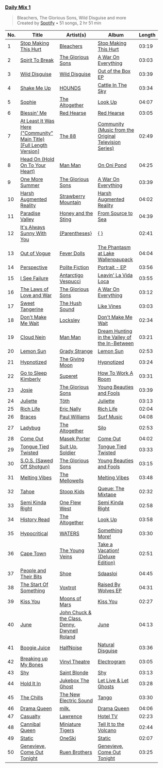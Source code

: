 ### [Daily Mix 1](https://open.spotify.com/playlist/37i9dQZF1E39Gzb56luQni)

> Bleachers, The Glorious Sons, Wild Disguise and more<br>
> Created by [Spotify](https://open.spotify.com/user/spotify) • 51 songs, 2 hr 51 min

| No. | Title | Artist(s) | Album | Length |
|---|---|---|---|---|
| 1 | [Stop Making This Hurt](https://open.spotify.com/track/32srSGuuy12hEhrD2iCIIK) | [Bleachers](https://open.spotify.com/artist/2eam0iDomRHGBypaDQLwWI) | [Stop Making This Hurt](https://open.spotify.com/album/6Zumf6wFEd0VHxHIUoMXhX) | 03:19 |
| 2 | [Spirit To Break](https://open.spotify.com/track/0BKdMRNwQVszlzUQWDk4cM) | [The Glorious Sons](https://open.spotify.com/artist/5CPxrqCStgt6AfI4fLiedH) | [A War On Everything](https://open.spotify.com/album/3XI6zViavQ6b7uTwdKGeWc) | 03:03 |
| 3 | [Wild Disguise](https://open.spotify.com/track/4S7BqClfclnAwSnagIA76N) | [Wild Disguise](https://open.spotify.com/artist/3WpH975GxH8vYLWFrj5oKk) | [Out of the Box EP](https://open.spotify.com/album/4YeAzupOqeeyXAyIaqr6ZA) | 03:39 |
| 4 | [Shake Me Up](https://open.spotify.com/track/0EIPG3node5BmKOSL1lK2p) | [HOUNDS](https://open.spotify.com/artist/3wfFKDeVtzn1b3hcpu6kE1) | [Cattle In The Sky](https://open.spotify.com/album/56TbaO16SLDT0mc1qYEV0G) | 03:34 |
| 5 | [Sophie](https://open.spotify.com/track/35z474FlwP73zQkK4KtsYv) | [The Altogether](https://open.spotify.com/artist/6LipWEhF4zwwRY8hFtCQHc) | [Look Up](https://open.spotify.com/album/00uqSRaPo9q9OOYlL4nS0U) | 04:07 |
| 6 | [Blessin' Me](https://open.spotify.com/track/0encug7QQRGW2FBLmg5Wu7) | [Red Hearse](https://open.spotify.com/artist/2922Q2qAcxb0hRD0LtPcFc) | [Red Hearse](https://open.spotify.com/album/1BrBVH1v92OAzRDijSyhj9) | 03:05 |
| 7 | [At Least It Was Here ("Community" Main Title) [Full Length Version]](https://open.spotify.com/track/5HYHGYx3Yl0B344J6eAdgF) | [The 88](https://open.spotify.com/artist/3OfiFNgFbJAwuQnVvOL2bh) | [Community (Music from the Original Television Series)](https://open.spotify.com/album/77zG86AuaTUOW86nucgUQq) | 02:49 |
| 8 | [Head On (Hold On To Your Heart)](https://open.spotify.com/track/6pwYi8JStPRDK7bk2qul9w) | [Man Man](https://open.spotify.com/artist/0zprAu7NrzRehc0Q0Jc7mL) | [On Oni Pond](https://open.spotify.com/album/50PipIiXEjJXGfwoBFtJ7g) | 04:25 |
| 9 | [One More Summer](https://open.spotify.com/track/6fn1NidSfA5KYJtoenAEGK) | [The Glorious Sons](https://open.spotify.com/artist/5CPxrqCStgt6AfI4fLiedH) | [A War On Everything](https://open.spotify.com/album/3XI6zViavQ6b7uTwdKGeWc) | 03:39 |
| 10 | [Harsh Augmented Reality](https://open.spotify.com/track/1VsVY1ySdH3nVSWnLT5vCf) | [Strawberry Mountain](https://open.spotify.com/artist/6v69fIFhI2VqebXUWcvWU1) | [Harsh Augmented Reality](https://open.spotify.com/album/0RAncxmZJJhL56IH2rFF2a) | 04:02 |
| 11 | [Paradise Valley](https://open.spotify.com/track/1gdz4lwZIQTnZ6uFrPiPjm) | [Honey and the Sting](https://open.spotify.com/artist/0ug1Ityj2tpfMPtbwPoPVp) | [From Source to Sea](https://open.spotify.com/album/2VEFHjKHLxwRcGOisqh3Uo) | 04:39 |
| 12 | [It's Always Sunny With You](https://open.spotify.com/track/4pF42a0ckjj7S0g2U4twgI) | [{Parentheses}](https://open.spotify.com/artist/2M5FAo9wD9hyBf2aZEIIg6) | [{ }](https://open.spotify.com/album/6AlnWCxhtYkMF2gq30omFn) | 02:41 |
| 13 | [Out of Vogue](https://open.spotify.com/track/32l2qkI8F8mPyeLVdGhmEe) | [Fever Dolls](https://open.spotify.com/artist/3KeGbFp8QkzaknOW0sLexS) | [The Phantasm at Lake Wallenpaupack](https://open.spotify.com/album/1QgnlQM3X0hH7D1FeB7Ltt) | 04:04 |
| 14 | [Perspective](https://open.spotify.com/track/1z9t09cCzfOz9R8UYjirt8) | [Polite Fiction](https://open.spotify.com/artist/5YLvl4d4PEc4ls2xHf2EtR) | [Portrait - EP](https://open.spotify.com/album/29PnyiCuTu7UeBwPy5SSML) | 03:56 |
| 15 | [I See Failure](https://open.spotify.com/track/0xQAn7jEU4etsB6LDxCutj) | [Antarctigo Vespucci](https://open.spotify.com/artist/574PYry9WzUvHwvtxmKKSW) | [Leavin' La Vida Loca](https://open.spotify.com/album/7lf4my9CIcXZAAReHHx7ge) | 03:55 |
| 16 | [The Laws of Love and War](https://open.spotify.com/track/4qKlrGjLj143NizAO0QUa3) | [The Glorious Sons](https://open.spotify.com/artist/5CPxrqCStgt6AfI4fLiedH) | [A War On Everything](https://open.spotify.com/album/3XI6zViavQ6b7uTwdKGeWc) | 03:12 |
| 17 | [Sweet Tangerine](https://open.spotify.com/track/3fMxeVaHO93ENmGJtNwpfm) | [The Hush Sound](https://open.spotify.com/artist/1RCoE2Dq19lePKhPzt9vM5) | [Like Vines](https://open.spotify.com/album/3sYfvpmvDAZLbawkDZN2fi) | 03:03 |
| 18 | [Don't Make Me Wait](https://open.spotify.com/track/0EK5kM7HsR0hx3o8VLaOWX) | [Locksley](https://open.spotify.com/artist/5RNwd3Bm5pgaERdZcBr7om) | [Don't Make Me Wait](https://open.spotify.com/album/1l66qEuanjheQAHjALmOyJ) | 02:34 |
| 19 | [Cloud Nein](https://open.spotify.com/track/4GgXTa76HQkIRxHhed2BMG) | [Man Man](https://open.spotify.com/artist/0zprAu7NrzRehc0Q0Jc7mL) | [Dream Hunting in the Valley of the In-Between](https://open.spotify.com/album/01TxJOynpsZFiAW41xCIbE) | 03:21 |
| 20 | [Lemon Sun](https://open.spotify.com/track/2IjLDPeaGgpUQV5OcWRDrs) | [Grady Strange](https://open.spotify.com/artist/0CoEgFZIjkvrpEdpJajCVv) | [Lemon Sun](https://open.spotify.com/album/1SVKtq9aIhx5JQtTYpPr93) | 02:53 |
| 21 | [Hypnotized](https://open.spotify.com/track/4qWCmPncSuVb1Gy01vzVb4) | [The Giving Moon](https://open.spotify.com/artist/166duy3vH4MD26JhjhtrcE) | [Hypnotized](https://open.spotify.com/album/2xjHLQ1HmSeHePViNoy0vr) | 03:24 |
| 22 | [Go to Sleep Kimberly](https://open.spotify.com/track/1BuL6zqUEDEoaemhIQ08DO) | [Superet](https://open.spotify.com/artist/3e5snAyVao8Jsu9kxumEUs) | [How To Work A Room](https://open.spotify.com/album/3j3T5vVLxmkq4o1MJG2l1J) | 03:31 |
| 23 | [Josie](https://open.spotify.com/track/0KHwSxopuPfegWvsKkQCC7) | [The Glorious Sons](https://open.spotify.com/artist/5CPxrqCStgt6AfI4fLiedH) | [Young Beauties and Fools](https://open.spotify.com/album/7bauAaXGIb5m0O5zliJKwE) | 03:39 |
| 24 | [Juliette](https://open.spotify.com/track/3sLE6NNNk9CjXZv1zh5rm4) | [Tōth](https://open.spotify.com/artist/02nqs3YdfX7Th3gYTYFrqc) | [Juliette](https://open.spotify.com/album/3AcUPZXFl0cMkhXhoCn5yV) | 03:13 |
| 25 | [Rich Life](https://open.spotify.com/track/3rM7s9Z8Nuz59U1uZLyfXv) | [Eric Nally](https://open.spotify.com/artist/3NoeRIxHApi6qe4yan2Vnn) | [Rich Life](https://open.spotify.com/album/03MkqrTj2KQQYRFAk5o7sU) | 02:04 |
| 26 | [Braces](https://open.spotify.com/track/7xA0FTblIMeK09OzmUG9Bh) | [Paul Williams](https://open.spotify.com/artist/64kJQldKjOe5VQpu1EPMQg) | [Surf Music](https://open.spotify.com/album/2I6yGoC05EBUPupHlQqeyl) | 04:08 |
| 27 | [Ladybug](https://open.spotify.com/track/4TxA1IRXDzjmZpeGQhfXGF) | [The Altogether](https://open.spotify.com/artist/6LipWEhF4zwwRY8hFtCQHc) | [Silo](https://open.spotify.com/album/7gMJ73FNHGu8YHP3Kkt9Vd) | 02:53 |
| 28 | [Come Out](https://open.spotify.com/track/3JkcPEiVQtTfS0rixsJM3e) | [Masek Porter](https://open.spotify.com/artist/2ebNEBhrMUcPdSG5P4Ovf1) | [Come Out](https://open.spotify.com/album/17wkpHFyI3L24Lyoe72UQr) | 04:02 |
| 29 | [Tongue Tied Twisted](https://open.spotify.com/track/0nJPxONbsGILkjSVY8wpzB) | [Suit Up, Soldier](https://open.spotify.com/artist/6LnU5mc8E2Bdk92w63cqww) | [Tongue Tied Twisted](https://open.spotify.com/album/1yLiHlnmEo28UU5VQGiAAG) | 03:33 |
| 30 | [S.O.S. (Sawed Off Shotgun)](https://open.spotify.com/track/3NyovXfcpc8PDWWKH7xEDs) | [The Glorious Sons](https://open.spotify.com/artist/5CPxrqCStgt6AfI4fLiedH) | [Young Beauties and Fools](https://open.spotify.com/album/7bauAaXGIb5m0O5zliJKwE) | 03:15 |
| 31 | [Melting Vibes](https://open.spotify.com/track/5ig9P3W7ve7979HjfS2UNA) | [The Mellowells](https://open.spotify.com/artist/5e4mQ2QunM3CN88XI65i7V) | [Melting Vibes](https://open.spotify.com/album/7c0SfjonEybkrvzZuOBnmZ) | 03:48 |
| 32 | [Tahoe](https://open.spotify.com/track/5JcJxOo5joRgWAjvTU8Xdm) | [Stoop Kids](https://open.spotify.com/artist/1Rxe2OboMb1Bx2n49182AJ) | [Queue: The Mixtape](https://open.spotify.com/album/5yN7aMyqzgyEYbfKnZmctH) | 02:32 |
| 33 | [Semi Kinda Right](https://open.spotify.com/track/37iTF9KJmvX5BsWLZKtO1X) | [One Flew West](https://open.spotify.com/artist/6uLb8ipu4g3Mae4AyQsVdU) | [Semi Kinda Right](https://open.spotify.com/album/1gbXvJ7eez0ZrvJiV5XpkG) | 02:58 |
| 34 | [History Read](https://open.spotify.com/track/2RffOT3qJjBCNmM00aaOCJ) | [The Altogether](https://open.spotify.com/artist/6LipWEhF4zwwRY8hFtCQHc) | [Look Up](https://open.spotify.com/album/00uqSRaPo9q9OOYlL4nS0U) | 03:58 |
| 35 | [Hypocritical](https://open.spotify.com/track/6Ek9fcEbVIXJo1SmryRaQm) | [WATERS](https://open.spotify.com/artist/4KKQvsAWZWMkS1QCuPnajG) | [Something More!](https://open.spotify.com/album/3DYUTCofeh7LlkuQncKzap) | 03:30 |
| 36 | [Cape Town](https://open.spotify.com/track/3AReOxXIYVZPBnXWkwdhuS) | [The Young Veins](https://open.spotify.com/artist/6vjgLoIHeoblpnAKNPeF8Q) | [Take a Vacation! (Deluxe Edition)](https://open.spotify.com/album/5cFULX82XWt56txFZImJdS) | 02:51 |
| 37 | [People and Their Bits](https://open.spotify.com/track/4GhBmjiomCDOZbLq4j2MKs) | [Shoe](https://open.spotify.com/artist/7zPM2TtfM5n6zFLdKiVpx6) | [Sdaasloi](https://open.spotify.com/album/041gC9P4ei3IMlOFBlRHax) | 04:45 |
| 38 | [The Start Of Something](https://open.spotify.com/track/6K5GAopLZzzg0ZX8k5GWwh) | [Voxtrot](https://open.spotify.com/artist/7b697TI9p2abLzSo3eJTKW) | [Raised By Wolves EP](https://open.spotify.com/album/6Le1FSqseZp41WAub4Ct4v) | 04:31 |
| 39 | [Kiss You](https://open.spotify.com/track/0PQ7Xe5cZxsm8wqmTHZwwd) | [Moons of Mars](https://open.spotify.com/artist/51GDtoRFsgXmUo9ig51d5y) | [Kiss You](https://open.spotify.com/album/0MzO7AUqpwMvYO8uJTjizS) | 02:27 |
| 40 | [June](https://open.spotify.com/track/2xlGFRD7G56H4D6qBP8UJ7) | [John Chuck & the Class](https://open.spotify.com/artist/0vL5IeQO8wvyDAq7zu6N96), [Denny](https://open.spotify.com/artist/3UMlYIStRQWK4F4ohIH8hp), [Dwynell Roland](https://open.spotify.com/artist/1Hk2SN1UWBeajoJBNMCial) | [June](https://open.spotify.com/album/6dsV4CedykbefgsL30cjEJ) | 04:13 |
| 41 | [Boogie Juice](https://open.spotify.com/track/6JOnGacSjt0YmrKqMeNNV0) | [HalfNoise](https://open.spotify.com/artist/0y0UzT7xPdd9niCbsODXES) | [Natural Disguise](https://open.spotify.com/album/40S23Ziqa87CtSqSSW5yo2) | 03:36 |
| 42 | [Breaking up My Bones](https://open.spotify.com/track/7k1pfmKI7t0AprW7SEdFpC) | [Vinyl Theatre](https://open.spotify.com/artist/7xSEWLsywYbocdtt3xsQsU) | [Electrogram](https://open.spotify.com/album/66d1HJ0ktwyKnCBLa7fXhw) | 03:05 |
| 43 | [Shy](https://open.spotify.com/track/7vgGPP6qNxBXiRd204ywUQ) | [Saint Blonde](https://open.spotify.com/artist/0nLQlvzkknOFtgjAzBCcqq) | [Shy](https://open.spotify.com/album/1Bs0q9EXeS3axohQoS2Jyq) | 03:13 |
| 44 | [Hold It In](https://open.spotify.com/track/0ycG3AoBngC2MJCjmADW0S) | [Jukebox The Ghost](https://open.spotify.com/artist/0L8jXe7QeS9oYUoXbANmX4) | [Let Live & Let Ghosts](https://open.spotify.com/album/0zQxOFhjixRmW1w6LftIyX) | 03:28 |
| 45 | [The Chills](https://open.spotify.com/track/16IxGEfMEld2rHz8FBFdtw) | [The New Electric Sound](https://open.spotify.com/artist/33Y5JkVwK4c1H8YhuG3zze) | [Tango](https://open.spotify.com/album/56uX6TD9940ALOUm0IRJxH) | 03:30 |
| 46 | [Drama Queen](https://open.spotify.com/track/3bFB77vfQUiM9KgsE4rbt7) | [milk.](https://open.spotify.com/artist/2Sf3JoQvmbE3hi7hfwzofq) | [Drama Queen](https://open.spotify.com/album/7L09bYczusu5YeiIfjPb6H) | 04:06 |
| 47 | [Casualty](https://open.spotify.com/track/6nwxT0W6u4JYDGK5iyBOYt) | [Lawrence](https://open.spotify.com/artist/5rwUYLyUq8gBsVaOUcUxpE) | [Hotel TV](https://open.spotify.com/album/1U3ORbSHYUQLGYBzyEveMZ) | 02:23 |
| 48 | [Cannibal Queen](https://open.spotify.com/track/7BMWunZCzpUdESUgWSuNRa) | [Miniature Tigers](https://open.spotify.com/artist/7xWU2A2lw1xf4zTjKhkrGK) | [Tell It to the Volcano](https://open.spotify.com/album/6LVXJslQ2aT7xyIBnDsXXj) | 02:44 |
| 49 | [Static](https://open.spotify.com/track/1gCLyX2BjPbwsF6d2GTGuK) | [OneSki](https://open.spotify.com/artist/41C2L03giIope8vPaE8lVx) | [Static](https://open.spotify.com/album/1Via3RSGHqI9glWbIPm6ul) | 02:07 |
| 50 | [Genevieve, Come Out Tonight](https://open.spotify.com/track/5FEL64RgbAneSjp2Y9UC44) | [Ruen Brothers](https://open.spotify.com/artist/0CBu2ZuF5503TaauGVk1Go) | [Genevieve, Come Out Tonight](https://open.spotify.com/album/1Lpe2GY15SdQRaN7zk5k70) | 03:25 |

